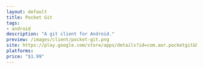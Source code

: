 ```yaml
---
layout: default
title: Pocket Git
tags:
- android
description: "A git client for Android."
preview: /images/client/pocket-git.png
site: https://play.google.com/store/apps/details?id=com.aor.pocketgit&hl=en_US
platforms:
price: "$1.99"
---
```

